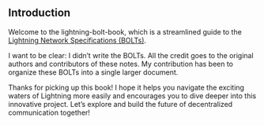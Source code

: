## Introduction

Welcome to the lightning-bolt-book, which is a streamlined guide to the [Lightning Network Specifications (BOLTs)](https://github.com/lightning/bolts).

I want to be clear: I didn’t write the BOLTs. All the credit goes to the original authors and contributors of these notes. My contribution has been to organize these BOLTs into a single larger document.

Thanks for picking up this book! I hope it helps you navigate the exciting waters of Lightning more easily and encourages you to dive deeper into this innovative project. Let’s explore and build the future of decentralized communication together!
